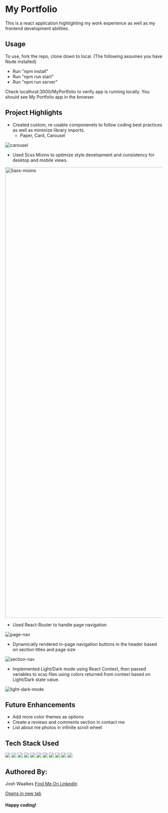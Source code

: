 # My Portfolio
This is a react application highlighting my work experience as well as my frontend development abilities. 

## Usage
To use, fork the repo, clone down to local.
  (The following assumes you have Node installed)
- Run "npm install"
- Run "npm run start"
- Run "npm run server"

Check localhost:3000/MyPortfolio to verify app is running locally. You should see My Portfolio app in the browser.

## Project Highlights

  - Created custom, re-usable componenets to follow coding best practices as well as minimize library imports.
    - Paper, Card, Carousel
      
![carousel](https://github.com/WaalkesJoshua/MyPortfolio/assets/93630511/d5a9c6d7-4689-483e-9c60-b6c3e677c802)

  - Used Scss Mixins to optimize style development and consistency for desktop and mobile views.

<img width="1440" alt="Sass-mixins" src="https://github.com/WaalkesJoshua/MyPortfolio/assets/93630511/64cb86d3-2f69-43f5-99cb-4bd0cc189e37">

    
  - Used React-Router to handle page navigation

![page-nav](https://github.com/WaalkesJoshua/MyPortfolio/assets/93630511/62e182d1-7af7-4e76-8bbb-48dc8de8274e)

    
  - Dynamically rendered in-page navigation buttons in the header based on section titles and page size

![section-nav](https://github.com/WaalkesJoshua/MyPortfolio/assets/93630511/20f6d622-f054-4d39-8eeb-6caf993e402d)

    
  - Implemented Light/Dark mode using React Context, then passed variables to scss files using colors returned from context based on Light/Dark state value.

![light-dark-mode](https://github.com/WaalkesJoshua/MyPortfolio/assets/93630511/d3ed86be-29fb-4f30-afa0-003622215c4b)


## Future Enhancements
  - Add more color themes as options
  - Create a reviews and comments section in contact me
  - List about me photos in infinite scroll wheel
  
## Tech Stack Used

<img src="https://img.shields.io/badge/React-20232A?style=for-the-badge&logo=react&logoColor=61DAFB" />
<img src="https://img.shields.io/badge/ReactRouter-20232A?style=for-the-badge&logo=react&logoColor=61DAFB" />
<img src="https://img.shields.io/badge/Redux-ffffff?style=for-the-badge&logo=redux&logoColor=764ABC" />
<img src="https://img.shields.io/badge/Express.js-000000?style=for-the-badge&logo=express&logoColor=white" />
<img src="https://img.shields.io/badge/Node.js-339933?style=for-the-badge&logo=nodedotjs&logoColor=white" />
<img src="https://img.shields.io/badge/JavaScript-323330?style=for-the-badge&logo=javascript&logoColor=F7DF1E" />
<img src="https://img.shields.io/badge/Sass-CC6699?style=for-the-badge&logo=sass&logoColor=white" />
<img src="https://img.shields.io/badge/CSS3-1572B6?style=for-the-badge&logo=css3&logoColor=white" />
<img src="https://img.shields.io/badge/prettier-1A2C34?style=for-the-badge&logo=prettier&logoColor=F7BA3E" />
<img src="https://img.shields.io/badge/Webpack-8DD6F9?style=for-the-badge&logo=Webpack&logoColor=white" />
<img src="https://img.shields.io/badge/Babel-F9DC3E?style=for-the-badge&logo=babel&logoColor=white" />

## Authored By: 
  Josh Waalkes
  [Find Me On LinkedIn](https://www.linkedin.com/in/joshua-waalkes-838526240)

  <a href="https://www.linkedin.com/in/joshua-waalkes-838526240" target="_blank">Opens in new tab</a>
  
#### Happy coding!

